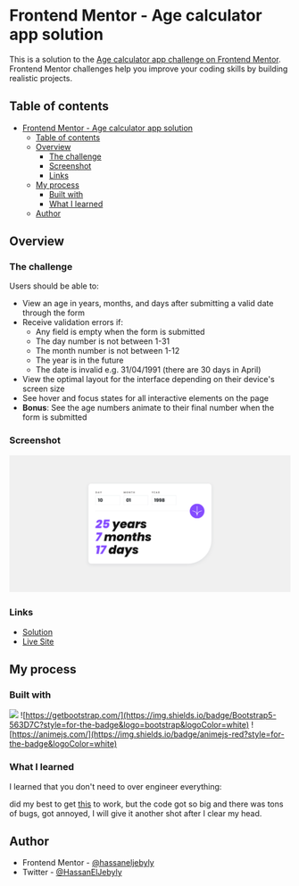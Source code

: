 # Frontend Mentor - Age calculator app solution

This is a solution to the [Age calculator app challenge on Frontend Mentor](https://www.frontendmentor.io/challenges/age-calculator-app-dF9DFFpj-Q). Frontend Mentor challenges help you improve your coding skills by building realistic projects.

## Table of contents

- [Frontend Mentor - Age calculator app solution](#frontend-mentor---age-calculator-app-solution)
  - [Table of contents](#table-of-contents)
  - [Overview](#overview)
    - [The challenge](#the-challenge)
    - [Screenshot](#screenshot)
    - [Links](#links)
  - [My process](#my-process)
    - [Built with](#built-with)
    - [What I learned](#what-i-learned)
  - [Author](#author)

## Overview

### The challenge

Users should be able to:

- View an age in years, months, and days after submitting a valid date through the form
- Receive validation errors if:
  - Any field is empty when the form is submitted
  - The day number is not between 1-31
  - The month number is not between 1-12
  - The year is in the future
  - The date is invalid e.g. 31/04/1991 (there are 30 days in April)
- View the optimal layout for the interface depending on their device's screen size
- See hover and focus states for all interactive elements on the page
- **Bonus**: See the age numbers animate to their final number when the form is submitted

### Screenshot

![](./design/screenshot.png)

### Links

- [Solution](https://www.frontendmentor.io/solutions/news-homepage-with-bootstrap-and-some-custom-css-01IjkIWw8y)
- [Live Site](https://hassaneljebyly.github.io/age-calculator-app)

## My process

### Built with

![](https://img.shields.io/badge/CSS3-1572B6?style=for-the-badge&logo=css3&logoColor=white)
![https://getbootstrap.com/](https://img.shields.io/badge/Bootstrap5-563D7C?style=for-the-badge&logo=bootstrap&logoColor=white)
![https://animejs.com/](https://img.shields.io/badge/animejs-red?style=for-the-badge&logoColor=white)

### What I learned

I learned that you don't need to over engineer everything:

did my best to get [this](https://hassaneljebyly.github.io/age-calculator-app/counter.html) to work, but the code got so big and there was tons of bugs, got annoyed, I will give it another shot after I clear my head.

## Author

- Frontend Mentor - [@hassaneljebyly](https://www.frontendmentor.io/profile/hassaneljebyly)
- Twitter - [@HassanElJebyly](https://twitter.com/hassaneljebyly)

